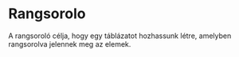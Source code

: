 # Rangsorolo
 A rangsoroló célja, hogy egy táblázatot hozhassunk létre, amelyben rangsorolva jelennek meg az elemek.
